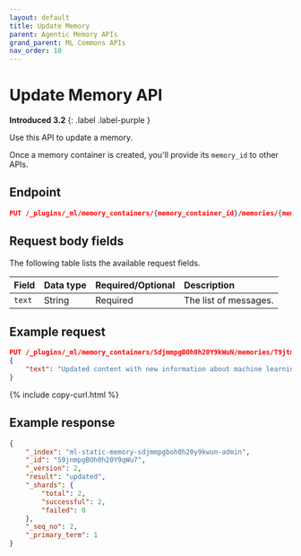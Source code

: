 ```yaml
---
layout: default
title: Update Memory
parent: Agentic Memory APIs
grand_parent: ML Commons APIs
nav_order: 10
---
```


# Update Memory API
**Introduced 3.2**
{: .label .label-purple }

Use this API to update a memory.

Once a memory container is created, you'll provide its `memory_id` to other APIs.

## Endpoint

```json
PUT /_plugins/_ml/memory_containers/{memory_container_id}/memories/{memory_id}
```

## Request body fields

The following table lists the available request fields.

Field | Data type | Required/Optional | Description
:--- | :--- | :--- | :---
`text` | String | Required | The list of messages.

## Example request

```json
PUT /_plugins/_ml/memory_containers/SdjmmpgBOh0h20Y9kWuN/memories/T9jtmpgBOh0h20Y91WtZ
{
    "text": "Updated content with new information about machine learning"
}
```
{% include copy-curl.html %}

## Example response

```json
{
    "_index": "ml-static-memory-sdjmmpgboh0h20y9kwun-admin",
    "_id": "S9jnmpgBOh0h20Y9qWu7",
    "_version": 2,
    "result": "updated",
    "_shards": {
        "total": 2,
        "successful": 2,
        "failed": 0
    },
    "_seq_no": 2,
    "_primary_term": 1
}
```